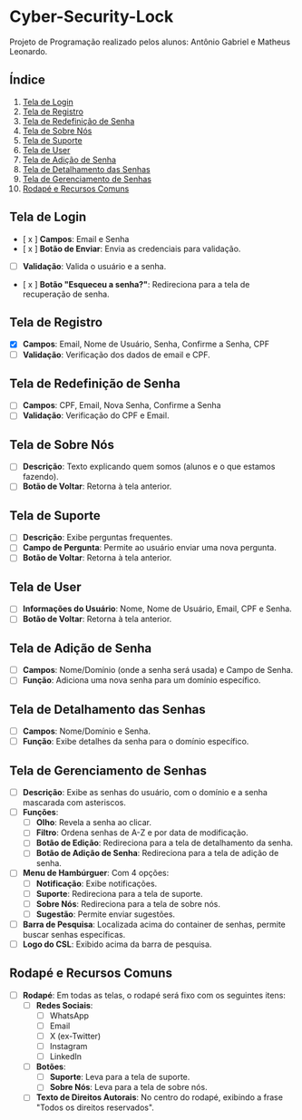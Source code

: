 # Cyber-Security-Lock

Projeto de Programação realizado pelos alunos: Antônio Gabriel e Matheus Leonardo.

## Índice

1. [Tela de Login](#tela-de-login)
2. [Tela de Registro](#tela-de-registro)
3. [Tela de Redefinição de Senha](#tela-de-redefinicao-de-senha)
4. [Tela de Sobre Nós](#tela-de-sobre-nos)
5. [Tela de Suporte](#tela-de-suporte)
6. [Tela de User](#tela-de-user)
7. [Tela de Adição de Senha](#tela-de-adicao-de-senha)
8. [Tela de Detalhamento das Senhas](#tela-de-detalhamento-das-senhas)
9. [Tela de Gerenciamento de Senhas](#tela-de-gerenciamento-de-senhas)
10. [Rodapé e Recursos Comuns](#rodape-e-recursos-comuns)

## Tela de Login

- [ x ] **Campos**: Email e Senha
- [ x ] **Botão de Enviar**: Envia as credenciais para validação.
- [ ] **Validação**: Valida o usuário e a senha.
- [ x ] **Botão "Esqueceu a senha?"**: Redireciona para a tela de recuperação de senha.

## Tela de Registro

- [x] **Campos**: Email, Nome de Usuário, Senha, Confirme a Senha, CPF
- [ ] **Validação**: Verificação dos dados de email e CPF.

## Tela de Redefinição de Senha

- [ ] **Campos**: CPF, Email, Nova Senha, Confirme a Senha
- [ ] **Validação**: Verificação do CPF e Email.

## Tela de Sobre Nós

- [ ] **Descrição**: Texto explicando quem somos (alunos e o que estamos fazendo).
- [ ] **Botão de Voltar**: Retorna à tela anterior.

## Tela de Suporte

- [ ] **Descrição**: Exibe perguntas frequentes.
- [ ] **Campo de Pergunta**: Permite ao usuário enviar uma nova pergunta.
- [ ] **Botão de Voltar**: Retorna à tela anterior.

## Tela de User

- [ ] **Informações do Usuário**: Nome, Nome de Usuário, Email, CPF e Senha.
- [ ] **Botão de Voltar**: Retorna à tela anterior.

## Tela de Adição de Senha

- [ ] **Campos**: Nome/Domínio (onde a senha será usada) e Campo de Senha.
- [ ] **Função**: Adiciona uma nova senha para um domínio específico.

## Tela de Detalhamento das Senhas

- [ ] **Campos**: Nome/Domínio e Senha.
- [ ] **Função**: Exibe detalhes da senha para o domínio específico.

## Tela de Gerenciamento de Senhas

- [ ] **Descrição**: Exibe as senhas do usuário, com o domínio e a senha mascarada com asteriscos.
- [ ] **Funções**:
  - [ ] **Olho**: Revela a senha ao clicar.
  - [ ] **Filtro**: Ordena senhas de A-Z e por data de modificação.
  - [ ] **Botão de Edição**: Redireciona para a tela de detalhamento da senha.
  - [ ] **Botão de Adição de Senha**: Redireciona para a tela de adição de senha.
- [ ] **Menu de Hambúrguer**: Com 4 opções:
  - [ ] **Notificação**: Exibe notificações.
  - [ ] **Suporte**: Redireciona para a tela de suporte.
  - [ ] **Sobre Nós**: Redireciona para a tela de sobre nós.
  - [ ] **Sugestão**: Permite enviar sugestões.
- [ ] **Barra de Pesquisa**: Localizada acima do container de senhas, permite buscar senhas específicas.
- [ ] **Logo do CSL**: Exibido acima da barra de pesquisa.

## Rodapé e Recursos Comuns

- [ ] **Rodapé**: Em todas as telas, o rodapé será fixo com os seguintes itens:
  - [ ] **Redes Sociais**:
    - [ ] WhatsApp
    - [ ] Email
    - [ ] X (ex-Twitter)
    - [ ] Instagram
    - [ ] LinkedIn
  - [ ] **Botões**:
    - [ ] **Suporte**: Leva para a tela de suporte.
    - [ ] **Sobre Nós**: Leva para a tela de sobre nós.
  - [ ] **Texto de Direitos Autorais**: No centro do rodapé, exibindo a frase "Todos os direitos reservados".

